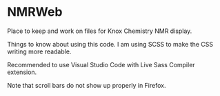 # NMRWeb
Place to keep and work on files for Knox Chemistry NMR display.

Things to know about using this code. I am using SCSS to make the CSS writing more readable.

Recommended to use Visual Studio Code with Live Sass Compiler extension.

Note that scroll bars do not show up properly in Firefox.
